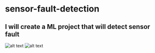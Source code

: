 # sensor-fault-detection
## I will create a ML project that will detect sensor fault
![alt text](./images/image.png)
![alt text](./images/image-1.png)